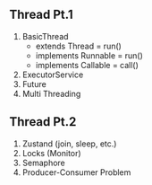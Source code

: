 ## Thread Pt.1

<ol>
    <li> 
        BasicThread
        <ul>
            <li>extends Thread = run()</li>
            <li>implements Runnable = run()</li>
            <li>implements Callable = call()</li>
        </ul>
    </li>
    <li> ExecutorService </li>
    <li> Future </li>
    <li> Multi Threading </li>
</ol>

## Thread Pt.2
<ol>
    <li> Zustand (join, sleep, etc.) </li>
    <li> Locks (Monitor) </li>
    <li> Semaphore </li>
    <li> Producer-Consumer Problem</li>
</ol>

